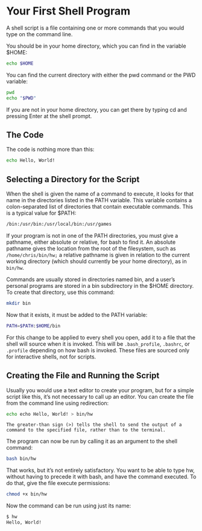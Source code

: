 # Your First Shell Program

A shell script is a file containing one or more commands that you would type on the command line.

You should be in your home directory, which you can find in the variable $HOME:

```bash
echo $HOME
```

You can find the current directory with either the pwd command or the PWD variable:

```sh
pwd
echo "$PWD"
```

If you are not in your home directory, you can get there by typing cd and pressing Enter at the shell
prompt.

## The Code

The code is nothing more than this:

```sh
echo Hello, World!
```

## Selecting a Directory for the Script

When the shell is given the name of a command to execute, it looks for that name in the directories listed
in the PATH variable. This variable contains a colon-separated list of directories that contain executable
commands. This is a typical value for $PATH:

```sh
/bin:/usr/bin:/usr/local/bin:/usr/games
```

If your program is not in one of the PATH directories, you must give a pathname, either absolute or
relative, for bash to find it. An absolute pathname gives the location from the root of the filesystem, such
as `/home/chris/bin/hw;` a relative pathname is given in relation to the current working directory (which
should currently be your home directory), as in `bin/hw`.

Commands are usually stored in directories named bin, and a user’s personal programs are stored
in a bin subdirectory in the $HOME directory. To create that directory, use this command:

```bash
mkdir bin
```

Now that it exists, it must be added to the PATH variable:

```bash
PATH=$PATH:$HOME/bin
```

For this change to be applied to every shell you open, add it to a file that the shell will source when it
is invoked. This will be `.bash_profile`, `.bashrc`, or `.profile` depending on how bash is invoked. These
files are sourced only for interactive shells, not for scripts.

## Creating the File and Running the Script

Usually you would use a text editor to create your program, but for a simple script like this, it’s not
necessary to call up an editor. You can create the file from the command line using redirection:

```sh
echo echo Hello, World! > bin/hw
```

`The greater-than sign (>) tells the shell to send the output of a command to the specified file, rather
than to the terminal.`

The program can now be run by calling it as an argument to the shell command:

```bash
bash bin/hw
```

That works, but it’s not entirely satisfactory. You want to be able to type hw, without having to
precede it with bash, and have the command executed. To do that, give the file execute permissions:

```sh
chmod +x bin/hw
```

Now the command can be run using just its name:

```bash
$ hw
Hello, World!
```
